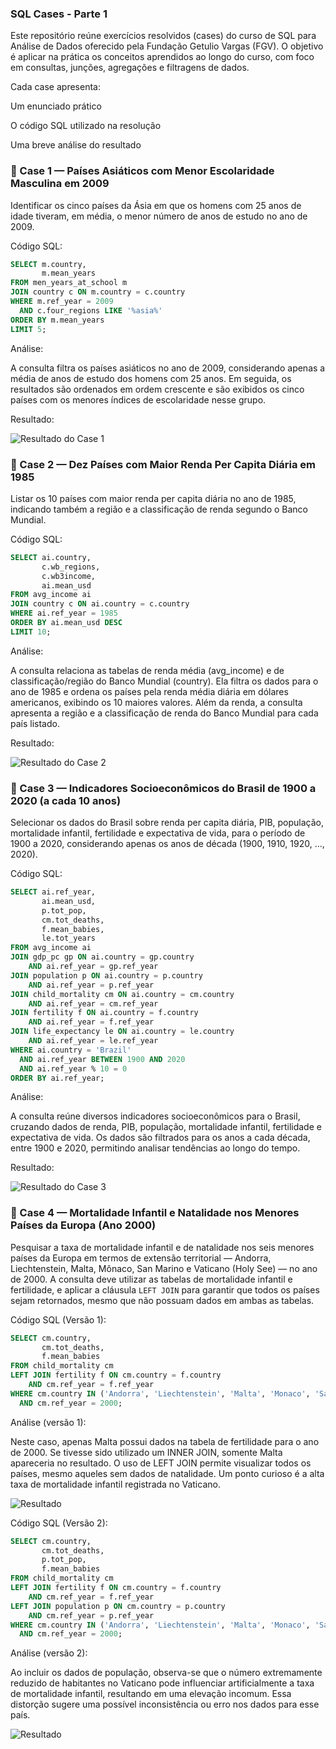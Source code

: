 ### SQL Cases - Parte 1

Este repositório reúne exercícios resolvidos (cases) do curso de SQL para Análise de Dados oferecido pela Fundação Getulio Vargas (FGV). O objetivo é aplicar na prática os conceitos aprendidos ao longo do curso, com foco em consultas, junções, agregações e filtragens de dados.

Cada case apresenta:

Um enunciado prático

O código SQL utilizado na resolução

Uma breve análise do resultado


### 📌 Case 1 — Países Asiáticos com Menor Escolaridade Masculina em 2009

Identificar os cinco países da Ásia em que os homens com 25 anos de idade tiveram, em média, o menor número de anos de estudo no ano de 2009.

Código SQL:

```sql
SELECT m.country, 
       m.mean_years
FROM men_years_at_school m
JOIN country c ON m.country = c.country
WHERE m.ref_year = 2009
  AND c.four_regions LIKE '%asia%'
ORDER BY m.mean_years
LIMIT 5;
```

Análise:

A consulta filtra os países asiáticos no ano de 2009, considerando apenas a média de anos de estudo dos homens com 25 anos. Em seguida, os resultados são ordenados em ordem crescente e são exibidos os cinco países com os menores índices de escolaridade nesse grupo.

Resultado:

![Resultado do Case 1](https://github.com/user-attachments/assets/c2db2904-d3af-4a87-9dbb-34e8d131c2bb)


### 📌 Case 2 — Dez Países com Maior Renda Per Capita Diária em 1985

Listar os 10 países com maior renda per capita diária no ano de 1985, indicando também a região e a classificação de renda segundo o Banco Mundial.

Código SQL:

```sql
SELECT ai.country, 
       c.wb_regions,
       c.wb3income,
       ai.mean_usd
FROM avg_income ai 
JOIN country c ON ai.country = c.country
WHERE ai.ref_year = 1985
ORDER BY ai.mean_usd DESC
LIMIT 10;
```

Análise:

A consulta relaciona as tabelas de renda média (avg_income) e de classificação/região do Banco Mundial (country). Ela filtra os dados para o ano de 1985 e ordena os países pela renda média diária em dólares americanos, exibindo os 10 maiores valores. Além da renda, a consulta apresenta a região e a classificação de renda do Banco Mundial para cada país listado.

Resultado:

![Resultado do Case 2](https://github.com/user-attachments/assets/a5821667-7a91-4021-8809-8b73d94c65ae)


### 📌 Case 3 — Indicadores Socioeconômicos do Brasil de 1900 a 2020 (a cada 10 anos)

Selecionar os dados do Brasil sobre renda per capita diária, PIB, população, mortalidade infantil, fertilidade e expectativa de vida, para o período de 1900 a 2020, considerando apenas os anos de década (1900, 1910, 1920, ..., 2020).

Código SQL: 

```sql
SELECT ai.ref_year, 
       ai.mean_usd, 
       p.tot_pop, 
       cm.tot_deaths, 
       f.mean_babies, 
       le.tot_years
FROM avg_income ai
JOIN gdp_pc gp ON ai.country = gp.country 
    AND ai.ref_year = gp.ref_year
JOIN population p ON ai.country = p.country 
    AND ai.ref_year = p.ref_year
JOIN child_mortality cm ON ai.country = cm.country 
    AND ai.ref_year = cm.ref_year
JOIN fertility f ON ai.country = f.country 
    AND ai.ref_year = f.ref_year
JOIN life_expectancy le ON ai.country = le.country 
    AND ai.ref_year = le.ref_year
WHERE ai.country = 'Brazil'
  AND ai.ref_year BETWEEN 1900 AND 2020
  AND ai.ref_year % 10 = 0
ORDER BY ai.ref_year;
```

Análise:

A consulta reúne diversos indicadores socioeconômicos para o Brasil, cruzando dados de renda, PIB, população, mortalidade infantil, fertilidade e expectativa de vida. Os dados são filtrados para os anos a cada década, entre 1900 e 2020, permitindo analisar tendências ao longo do tempo.

Resultado:

![Resultado do Case 3](https://github.com/user-attachments/assets/3586455a-7e1a-4863-bd89-602e35def269)


### 📌 Case 4 — Mortalidade Infantil e Natalidade nos Menores Países da Europa (Ano 2000)

Pesquisar a taxa de mortalidade infantil e de natalidade nos seis menores países da Europa em termos de extensão territorial — Andorra, Liechtenstein, Malta, Mônaco, San Marino e Vaticano (Holy See) — no ano de 2000. A consulta deve utilizar as tabelas de mortalidade infantil e fertilidade, e aplicar a cláusula `LEFT JOIN` para garantir que todos os países sejam retornados, mesmo que não possuam dados em ambas as tabelas.

Código SQL (Versão 1):

```sql
SELECT cm.country,
       cm.tot_deaths,
       f.mean_babies
FROM child_mortality cm 
LEFT JOIN fertility f ON cm.country = f.country
    AND cm.ref_year = f.ref_year
WHERE cm.country IN ('Andorra', 'Liechtenstein', 'Malta', 'Monaco', 'San Marino', 'Holy See')
  AND cm.ref_year = 2000;
```

Análise (versão 1):

Neste caso, apenas Malta possui dados na tabela de fertilidade para o ano de 2000. Se tivesse sido utilizado um INNER JOIN, somente Malta apareceria no resultado. O uso de LEFT JOIN permite visualizar todos os países, mesmo aqueles sem dados de natalidade. Um ponto curioso é a alta taxa de mortalidade infantil registrada no Vaticano.

![Resultado](https://github.com/user-attachments/assets/58461621-6bfd-478c-9f6a-3ed40ec7468c)

Código SQL (Versão 2):

```sql
SELECT cm.country,
       cm.tot_deaths,
       p.tot_pop, 
       f.mean_babies
FROM child_mortality cm 
LEFT JOIN fertility f ON cm.country = f.country
    AND cm.ref_year = f.ref_year
LEFT JOIN population p ON cm.country = p.country
    AND cm.ref_year = p.ref_year
WHERE cm.country IN ('Andorra', 'Liechtenstein', 'Malta', 'Monaco', 'San Marino', 'Holy See')
  AND cm.ref_year = 2000;
```

Análise (versão 2):

Ao incluir os dados de população, observa-se que o número extremamente reduzido de habitantes no Vaticano pode influenciar artificialmente a taxa de mortalidade infantil, resultando em uma elevação incomum. Essa distorção sugere uma possível inconsistência ou erro nos dados para esse país.

![Resultado](https://github.com/user-attachments/assets/403ccebd-cbe3-4653-9f70-9bfde5b04131)













